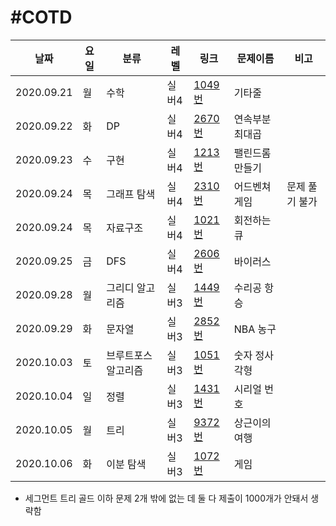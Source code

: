 #COTD
=============

|날짜|요일|분류|레벨|링크|문제이름|비고|
|-----|-----|-----|-----|-----|-----|-----|
|2020.09.21|월|수학|실버4|[1049번](http://boj.kr/1049)|기타줄|
|2020.09.22|화|DP|실버4|[2670번](http://boj.kr/2670)|연속부분최대곱|
|2020.09.23|수|구현|실버4|[1213번](http://boj.kr/1213)|팰린드롬 만들기|
|2020.09.24|목|그래프 탐색|실버4|[2310번](http://boj.kr/2310)|어드벤쳐 게임|문제 풀기 불가|
|2020.09.24|목|자료구조|실버4|[1021번](http://boj.kr/1021)|회전하는 큐|
|2020.09.25|금|DFS|실버4|[2606번](http://boj.kr/2606)|바이러스|
|2020.09.28|월|그리디 알고리즘|실버3|[1449번](http://boj.kr/1449)|수리공 항승|
|2020.09.29|화|문자열|실버3|[2852번](http://boj.kr/2852)|NBA 농구|
|2020.10.03|토|브루트포스 알고리즘|실버3|[1051번](http://boj.kr/1051)|숫자 정사각형|
|2020.10.04|일|정렬|실버3|[1431번](http://boj.kr/1431)|시리얼 번호|
|2020.10.05|월|트리|실버3|[9372번](http://boj.kr/9372)|상근이의 여행|
|2020.10.06|화|이분 탐색|실버3|[1072번](http://boj.kr/1072)|게임|

* 세그먼트 트리 골드 이하 문제 2개 밖에 없는 데 둘 다 제출이 1000개가 안돼서 생략함